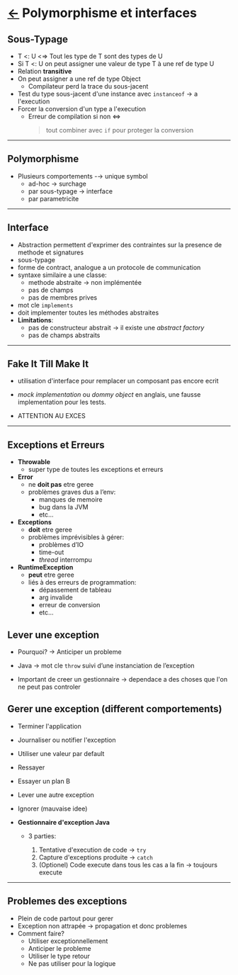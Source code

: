# [$\leftarrow$](../README.md) Polymorphisme et interfaces

## Sous-Typage

- T <: U <$\Rightarrow$ Tout les type de T sont des types de U
- Si T <: U on peut assigner une valeur de type T à une ref de type U
- Relation **transitive**
- On peut assigner a une ref de type Object
  - Compilateur perd la trace du sous-jacent
- Test du type sous-jacent d'une instance avec `instanceof` $\rightarrow$ a l'execution
- Forcer la conversion d'un type a l'execution
  - Erreur de compilation si non $\iff$
      > tout combiner avec `if` pour proteger la conversion

---

## Polymorphisme

- Plusieurs comportements -$\rightarrow$ unique symbol
  - ad-hoc $\rightarrow$ surchage
  - par sous-typage $\rightarrow$ interface
  - par parametricite

---

## Interface

- Abstraction permettent d'exprimer des contraintes sur la presence de methode et signatures
- sous-typage
- forme de contract, analogue a un protocole de communication
- syntaxe similaire a une classe:
  - methode abstraite $\rightarrow$ non implémentée
  - pas de champs
  - pas de membres prives
- mot cle `implements`
- doit implementer toutes les méthodes abstraites
- **Limitations**:
  - pas de constructeur abstrait $\rightarrow$ il existe une _abstract factory_
  - pas de champs abstraits

---

## Fake It Till Make It

- utilisation d'interface pour remplacer un composant pas encore ecrit
- _mock implementation_ ou _dommy object_ en anglais, une fausse implementation pour les tests.

- ATTENTION AU EXCES

---

## Exceptions et Erreurs

- **Throwable**
  - super type de toutes les exceptions et erreurs
- **Error**
  - ne **doit pas** etre geree
  - problèmes graves dus a l’env:
    - manques de memoire
    - bug dans la JVM
    - etc…
- **Exceptions**
  - **doit** etre geree
  - problèmes imprévisibles à gérer:
    - problèmes d’IO
    - time-out
    - _thread_ interrompu
- **RuntimeException**
  - **peut** etre geree
  - liés à des erreurs de programmation:
    - dépassement de tableau
    - arg invalide
    - erreur de conversion
    - etc…

## Lever une exception

- Pourquoi? $\rightarrow$ Anticiper un probleme
- Java $\rightarrow$ mot cle `throw` suivi d’une instanciation de l’exception

- Important de creer un gestionnaire $\rightarrow$ dependace a des choses que l'on ne peut pas controler

## Gerer une exception (different comportements)

- Terminer l'application
- Journaliser ou notifier l'exception
- Utiliser une valeur par default
- Ressayer
- Essayer un plan B
- Lever une autre exception
- Ignorer (mauvaise idee)

- **Gestionnaire d'exception Java**

  - 3 parties:
  
    1. Tentative d'execution de code $\rightarrow$ `try`
    2. Capture d'exceptions produite $\rightarrow$ `catch`
    3. (Optionel) Code execute dans tous les cas a la fin $\rightarrow$ toujours execute

---

## Problemes des exceptions

- Plein de code partout pour gerer
- Exception non attrapée $\rightarrow$ propagation et donc problemes
- Comment faire?
  - Utiliser exceptionnellement
  - Anticiper le probleme
  - Utiliser le type retour
  - Ne pas utiliser pour la logique
